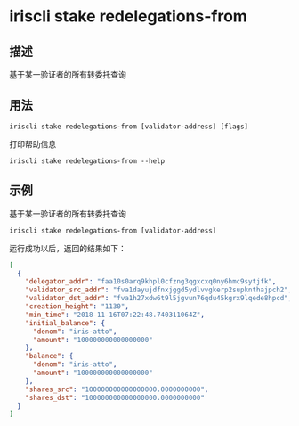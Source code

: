# iriscli stake redelegations-from

## 描述

基于某一验证者的所有转委托查询

## 用法

```
iriscli stake redelegations-from [validator-address] [flags]
```
打印帮助信息
```
iriscli stake redelegations-from --help
```

## 示例

基于某一验证者的所有转委托查询
```
iriscli stake redelegations-from [validator-address]
```

运行成功以后，返回的结果如下：

```json
[
  {
    "delegator_addr": "faa10s0arq9khpl0cfzng3qgxcxq0ny6hmc9sytjfk",
    "validator_src_addr": "fva1dayujdfnxjggd5ydlvvgkerp2supknthajpch2",
    "validator_dst_addr": "fva1h27xdw6t9l5jgvun76qdu45kgrx9lqede8hpcd",
    "creation_height": "1130",
    "min_time": "2018-11-16T07:22:48.740311064Z",
    "initial_balance": {
      "denom": "iris-atto",
      "amount": "100000000000000000"
    },
    "balance": {
      "denom": "iris-atto",
      "amount": "100000000000000000"
    },
    "shares_src": "100000000000000000.0000000000",
    "shares_dst": "100000000000000000.0000000000"
  }
]
```
